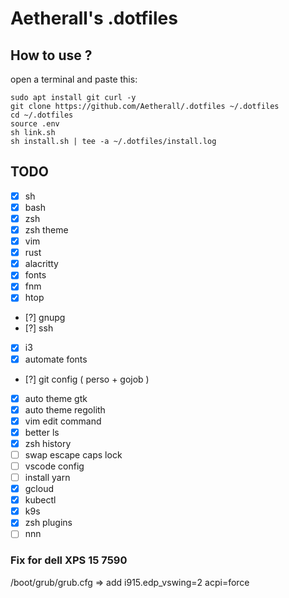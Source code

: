 # Aetherall's .dotfiles

## How to use ?

open a terminal and paste this:

```
sudo apt install git curl -y
git clone https://github.com/Aetherall/.dotfiles ~/.dotfiles
cd ~/.dotfiles
source .env
sh link.sh
sh install.sh | tee -a ~/.dotfiles/install.log
```

## TODO

- [x] sh
- [x] bash
- [x] zsh
- [x] zsh theme
- [x] vim
- [x] rust
- [x] alacritty
- [x] fonts
- [x] fnm
- [x] htop
- [?] gnupg
- [?] ssh
- [x] i3
- [x] automate fonts
- [?] git config ( perso + gojob )
- [x] auto theme gtk
- [x] auto theme regolith
- [x] vim edit command
- [x] better ls
- [x] zsh history
- [ ] swap escape caps lock
- [ ] vscode config
- [ ] install yarn
- [x] gcloud
- [x] kubectl
- [x] k9s
- [x] zsh plugins
- [ ] nnn

### Fix for dell XPS 15 7590

/boot/grub/grub.cfg => add i915.edp_vswing=2 acpi=force
